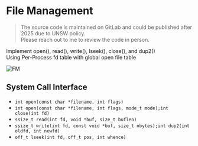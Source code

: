 # File Management
> The source code is maintained on GitLab and could be published after 2025 due to UNSW policy. </br>
Please reach out to me to review the code in person.

Implement open(), read(), write(), lseek(), close(), and dup2() <br/>
Using Per-Process fd table with global open file table<br/>


![FM](https://github.com/PhotKosee/file-management/assets/114990364/59382449-4186-4d82-a616-3fb00e0f2c4f)

## System Call Interface
- `int open(const char *filename, int flags)`
- `int open(const char *filename, int flags, mode_t mode);int close(int fd)`
- `ssize_t read(int fd, void *buf, size_t buflen)`
- `ssize_t write(int fd, const void *buf, size_t nbytes);int dup2(int oldfd, int newfd)`
- `off_t lseek(int fd, off_t pos, int whence)`
